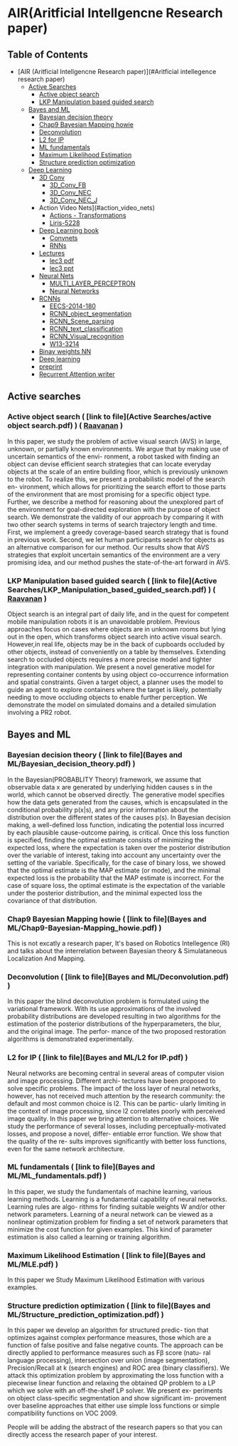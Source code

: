 # AIR(Aritficial Intellgencne Research paper)

## Table of Contents
- [AIR (Aritficial Intellgencne Research paper)](#Aritficial intellegence research paper)
    - [Active Searches](#Active_searches)
        - [Active object search](#Active_object_search)
        - [LKP Manipulation based guided search](#LKP_Manipulation_based_guided_search)
    - [Bayes and ML](#Bayes_and_ML)
        - [Bayesian decision theory](#Bayesian_decision_theory)
        - [Chap9 Bayesian Mapping howie](#Chap9-Bayesian-Mapping_howie)
        - [Deconvolution](#Deconvolution)
        - [L2 for IP](#L2_for_IP)
        - [ML fundamentals](#ML_fundamentals)
        - [Maximum Likelihood Estimation](#MLE)
        - [Structure prediction optimization](#Structure_prediction_optimization)
    - [Deep Learning](#deap_learning)
        - [3D Conv](#3d_conv)
            - [3D_Conv_FB](#3D_Conv_FB)
            - [3D_Conv_NEC](#3D_Conv_NEC)
            - [3D_Conv_NEC_J](#3D_Conv_NEC_J)
        - Action Video Nets](#action_video_nets)
            - [Actions - Transformations](#Actions-Transformations)
            - [Liris-5228](#Liris-5228)
        - [Deep Learning book](#deep_learning_book)
            - [Convnets](#Convnets)
            - [RNNs](#RNNs)
        - [Lectures](#lectures)
            - [lec3 pdf](#lec3-pdf)
            - [lec3 ppt](#lec-ppt)
        - [Neural Nets](#neural-nets)
            - [MULTI_LAYER_PERCEPTRON](#MULTI_LAYER_PERCEPTRON)
            - [Neural Networks](#Neural_Networks)
        - [RCNNs](#rcnns)
            - [EECS-2014-180](#EECS-2014-180)
            - [RCNN_object_segmentation](#RCNN_object_segmentation)
            - [RCNN_Scene_parsing](#RCNN_Scene_parsing)
            - [RCNN_text_classification](#RCNN_text_classification)
            - [RCNN_Visual_recognition](#RCNN_Visual_recognition)
            - [W13-3214](#W13-3214)
        - [Binay weights NN](#binary_weights_nn)
        - [Deep learning](#deep_learning)
        - [preprint](#preprint)
        - [Recurrent Attention writer](#recurrent_attention_writer)



## <a name="Active_searches"></a> Active searches
### <a name="Active_object_search"></a>  Active object search ( [**link to file**](Active Searches/active object search.pdf) ) ( [Raavanan](https://github.com/raavanan) )

In this paper, we study the problem of active visual search (AVS) in large, unknown, or partially known environments.
We argue that by making use of uncertain semantics of the envi- ronment, a robot tasked with finding an object can devise
efficient search strategies that can locate everyday objects at the scale of an entire building floor, which is previously
unknown to the robot. To realize this, we present a probabilistic model of the search en- vironment, which allows for
prioritizing the search effort to those parts of the environment that are most promising for a specific object type. Further,
we describe a method for reasoning about the unexplored part of the environment for goal-directed exploration with
the purpose of object search. We demonstrate the validity of our approach by comparing it with two other search systems
in terms of search trajectory length and time. First, we implement a greedy coverage-based search strategy that is found
in previous work. Second, we let human participants search for objects as an alternative comparison for our method.
Our results show that AVS strategies that exploit uncertain semantics of the environment are a very promising idea,
and our method pushes the state-of-the-art forward in AVS.



### <a name="LKP_Manipulation_based_guided_search"></a> LKP Manipulation based guided search ( [**link to file**](Active Searches/LKP_Manipulation_based_guided_search.pdf) ) ( [Raavanan](https://github.com/raavanan) )

Object search is an integral part of daily life, and in the quest for competent mobile manipulation robots it is an unavoidable problem. Previous approaches focus on cases where objects are in unknown rooms but lying out in the open, which transforms object search into active visual search. However,in real life, objects may be in the back of cupboards occluded by other objects, instead of conveniently on a table by themselves. Extending search to occluded objects requires a more precise model and tighter integration with manipulation. We present a novel generative model for representing container contents by using object co-occurrence information and spatial constraints. Given a target object, a planner uses the model to guide an agent to explore containers where the target is likely, potentially needing to move occluding objects to enable further perception. We demonstrate the model on simulated domains and a detailed simulation involving a PR2 robot.

## <a name="Bayes_and_ML"></a> Bayes and ML
### <a name="Bayesian_decision_theory"></a> Bayesian decision theory ( [**link to file**](Bayes and ML/Bayesian_decision_theory.pdf) )

In the Bayesian(PROBABLITY Theory) framework, we assume that observable data x are generated by underlying hidden causes s
in the world, which cannot be observed directly. The generative model specifies how the data gets generated
from the causes, which is encapsulated in the conditional probability p(x|s), and any prior information about
the distribution over the different states of the causes p(s). In Bayesian decision making, a well-defined loss
function, indicating the potential loss incurred by each plausible cause-outcome pairing, is critical. Once
this loss function is specified, finding the optimal estimate consists of minimizing the expected loss, where
the expectation is taken over the posterior distribution over the variable of interest, taking into account any
uncertainty over the setting of the variable. Specifically, for the case of binary loss, we showed that the
optimal estimate is the MAP estimate (or mode), and the minimal expected loss is the probability that the
MAP estimate is incorrect. For the case of square loss, the optimal estimate is the expectation of the variable
under the posterior distribution, and the minimal expected loss the covariance of that distribution.

### <a name="Chap9-Bayesian-Mapping_howie"></a> Chap9 Bayesian Mapping howie ( [**link to file**](Bayes and ML/Chap9-Bayesian-Mapping_howie.pdf) )

This is not excatly a research paper, It's based on Robotics Intellegence (RI) and talks about the interrelation between Bayesian theory & Simulataneous Localization And Mapping.

### <a name="Deconvolution"></a> Deconvolution ( [**link to file**](Bayes and ML/Deconvolution.pdf) )

In this paper the blind deconvolution problem is formulated using the variational framework. With its use approximations of the involved probability distributions are developed resulting in two algorithms for the estimation of the posterior distributions of the hyperparameters, the blur, and the original image. The perfor- mance of the two proposed restoration algorithms is demonstrated experimentally.

### <a name="L2_for_IP"></a> L2 for IP ( [**link to file**](Bayes and ML/L2 for IP.pdf) )

Neural networks are becoming central in several areas of computer vision and image processing. Different archi- tectures have been proposed to solve specific problems. The impact of the loss layer of neural networks, however, has not received much attention by the research community: the default and most common choice is l2. This can be partic- ularly limiting in the context of image processing, since l2 correlates poorly with perceived image quality.
In this paper we bring attention to alternative choices. We study the performance of several losses, including perceptually-motivated losses, and propose a novel, differ- entiable error function. We show that the quality of the re- sults improves significantly with better loss functions, even for the same network architecture.

### <a name="ML_fundamentals"></a> ML fundamentals ( [**link to file**](Bayes and ML/ML_fundamentals.pdf) )

In this paper, we study the fundamentals of machine learning, various learning methods. Learning is a fundamental capability of neural networks. Learning rules are algo- rithms for finding suitable weights W and/or other network parameters. Learning of a neural network can be viewed as a nonlinear optimization problem for finding a set of network parameters that minimize the cost function for given examples. This kind of parameter estimation is also called a learning or training algorithm.

### <a name="MLE"></a> Maximum Likelihood Estimation ( [**link to file**](Bayes and ML/MLE.pdf) )

In this paper we Study Maximum Likelihood Estimation with various examples.

### <a name="Structure_prediction_optimization"></a> Structure prediction optimization ( [**link to file**](Bayes and ML/Structure_prediction_optimization.pdf) )

In this paper we develop an algorithm for structured predic- tion that optimizes against complex performance measures, those which are a function of false positive and false negative counts. The approach can be directly applied to performance measures such as Fβ score (natu- ral language processing), intersection over union (image segmentation), Precision/Recall at k (search engines) and ROC area (binary classifiers). We attack this optimization problem by approximating the loss function with a piecewise linear function and relaxing the obtained QP problem to a LP which we solve with an off-the-shelf LP solver. We present ex- periments on object class-specific segmentation and show significant im- provement over baseline approaches that either use simple loss functions or simple compatibility functions on VOC 2009.

People will be adding the abstract of the research papers so that you can directly access the research paper of your interest.
